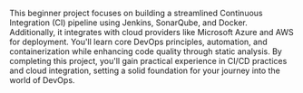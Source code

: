 This beginner project focuses on building a streamlined Continuous Integration (CI) pipeline using Jenkins, SonarQube, and Docker. Additionally, it integrates with cloud providers like Microsoft Azure and AWS for deployment. You'll learn core DevOps principles, automation, and containerization while enhancing code quality through static analysis. By completing this project, you'll gain practical experience in CI/CD practices and cloud integration, setting a solid foundation for your journey into the world of DevOps.




